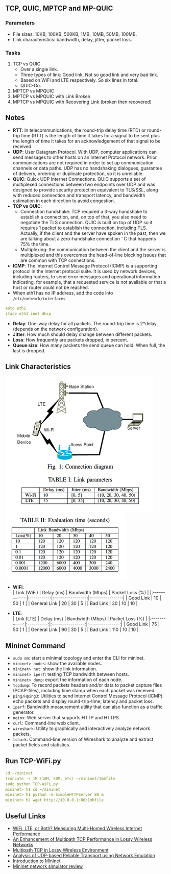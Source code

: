 ## TCP, QUIC, MPTCP and MP-QUIC  
### Parameters  
- File sizes: 10KB, 100KB, 500KB, 1MB, 10MB, 50MB, 100MB.  
- Link characteristics: bandwidth, delay, jitter, packet loss.  
### Tasks  
1. TCP vs QUIC  
   - Over a single link.  
   - Three types of link: Good link, Not so good link and very bad link.  
   - Based on WiFi and LTE respectively. So six lines in total.  
   - QUIC-Go.  
2. MPTCP vs MPQUIC  
3. MPTCP vs MPQUIC with Link Broken  
4. MPTCP vs MPQUIC with Recovering Link (broken then recovered)

## Notes  
- **RTT**: 
In telecommunications, the round-trip delay time (RTD) or round-trip time (RTT) is the length of time it takes for a signal to be sent plus the length of time it takes for an acknowledgement of that signal to be received.  
- **UDP**: User Datagram Protocol. With UDP, computer applications can send messages to other hosts on an Internet Protocol network. Prior communications are not required in order to set up communication channels or data paths. UDP has no handshaking dialogues, guarantee of delivery, ordering or duplicate protection, so it is unreliable.  
- **QUIC**: Quick UDP Internet Connections. QUIC supports a set of multiplexed connections between two endpoints over UDP and was designed to provide security protection equivalent to TLS/SSL, along with reduced connection and transport latency, and bandwidth estimation in each direction to avoid congestion.  
- **TCP vs QUIC**:  
   - Connection handshake: TCP required a 3-way handshake to establish a connection, and, on top of that, you also need to negotiate the TLS connection. QUIC is built on top of UDP so it requires 1 packet to establish the connection, including TLS. Actually, if the client and the server have spoken in the past, then we are talking about a zero-handshake connection ¨C that happens 75% the time.  
   - Multiplexing: the communication between the client and the server is multiplexed and this overcomes the head-of-line blocking issues that are common with TCP connections.  
- **ICMP**: The Internet Control Message Protocol (ICMP) is a supporting protocol in the Internet protocol suite. It is used by network devices, including routers, to send error messages and operational information indicating, for example, that a requested service is not available or that a host or router could not be reached.  
- When eth1 has no IP address, add the code into `/etc/network/interfaces`
```yml
auto eth1  
iface eth1 inet dhcp
```  
- **Delay**: One-way delay for all packets. The round-trip time is 2\*delay (depends on the network configuration).  
- **Jitter**: How much should delay change between different packets.  
- **Loss**: How frequently are packets dropped, in percent.  
- **Queue size**: How many packets the send queue can hold. When full, the last is dropped.  
## Link Characteristics  
![](figures/link-parameters.jpg)  ![](figures/packet-loss.jpg)  

- **WiFi**:  
|  Link (WiFi) | Delay (ms) | Bandwidth (Mbps) | Packet Loss (%) |
|:------------:|:----------:|:----------------:|:---------------:|
|   Good Link  |     10     |        50        |        1        |
| General Link |     20     |        30        |        5        |
|   Bad Link   |     30     |        10        |        10       |  

- **LTE**:  
|  Link (LTE)  | Delay (ms) | Bandwidth (Mbps) | Packet Loss (%) |
|:------------:|:----------:|:----------------:|:---------------:|
|   Good Link  |     75     |        50        |        1        |
| General Link |     90     |        30        |        5        |
|   Bad Link   |     110    |        10        |        10       |  

## Mininet Command  
- `sudo mn`: start a minimal topology and enter the CLI for mininet.  
- `mininet> nodes`: show the available nodes.  
- `mininet> net`: show the link information.  
- `mininet> iperf`: testing TCP bandwidth between hosts.  
- `mininet> dump`: export the information of each node.  
- `tcpdump`: To record packets headers and/or data to packet capture files (PCAP-files), including time stamp when each packet was received.  
- `ping/Hping3`: Utilities to send Internet Control Message Protocol (ICMP) echo packets and display round-trip-time, latency and packet loss.  
- `iperf`: Bandwidth measurement utility that can also function as a traffic generator.  
- `nginx`: Web server that supports HTTP and HTTPS.  
- `curl`: Command-line web client.  
- `wireshark`: Utility to graphically and interactively analyze network packets.  
- `tshark`:  Command-line version of Wireshark to analyze and extract packet fields and statistics.
## Run TCP-WiFi.py  
```yml  
cd ~/mininet  
truncate -s 1M (10M, 50M, etc) ~/mininet/1mbfile  
sudo python TCP-WiFi.py  
mininet> h1 cd ~/mininet  
mininet> h1 python -m SimpleHTTPServer 80 &  
mininet> h2 wget http://10.0.0.1:80/1mbfile
```
## Useful Links  
- [WiFi, LTE, or Both? Measuring Multi-Homed Wireless Internet Performance](http://web.mit.edu/ravinet/www/imc_submission.pdf)  
- [An Enhancement of Multipath TCP Performance in Lossy Wireless Networks](https://ieeexplore.ieee.org/document/7856155/)  
- [Multipath TCP in Lossy Wireless Environment](https://pdfs.semanticscholar.org/a9ed/bb069dfabd8d5113e6d8cedc6ec94d86a9b7.pdf)  
- [Analysis of UDP-based Reliable Transport using Network Emulation](http://www.diva-portal.org/smash/get/diva2:1023775/FULLTEXT02.pdf)  
- [Introduction to Mininet](https://github.com/mininet/mininet/wiki/Introduction-to-Mininet#what)  
- [Mininet network simulator review](http://www.brianlinkletter.com/mininet-test-drive/)
